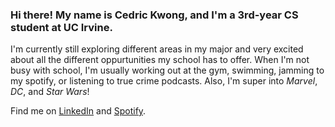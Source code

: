 ### Hi there! My name is Cedric Kwong, and I'm a 3rd-year CS student at UC Irvine.

I'm currently still exploring different areas in my major and very excited about all the different oppurtunities
my school has to offer. When I'm not busy with school, I'm usually working out at the gym, swimming, jamming to my 
spotify, or listening to true crime podcasts. Also, I'm super into _Marvel_, _DC_, and _Star Wars_!

Find me on [LinkedIn](https://www.linkedin.com/in/cedric-kwong-2b5145233/) and [Spotify](https://open.spotify.com/user/k606phub54xl9aa1thuuw6rkd?si=31bcb17a4b9945e2).

<!--
**ced-kwong29/ced-kwong29** is a ✨ _special_ ✨ repository because its `README.md` (this file) appears on your GitHub profile.

Here are some ideas to get you started:

- 🔭 I’m currently working on ...
- 🌱 I’m currently learning ...
- 👯 I’m looking to collaborate on ...
- 🤔 I’m looking for help with ...
- 💬 Ask me about ...
- 📫 How to reach me: ...
- 😄 Pronouns: ...
- ⚡ Fun fact: ...
-->
